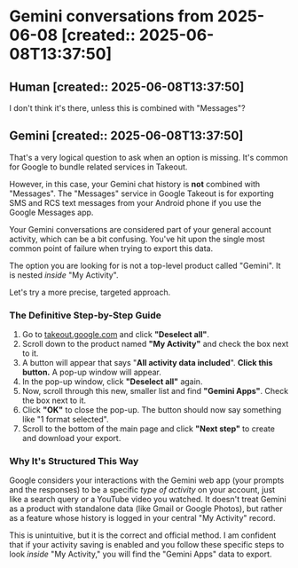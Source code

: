 <!-- Contents of chats/gemini/2025/06/2025-06-08-gemini-conversations-from-2025-06-08.md -->
# Gemini conversations from 2025-06-08 [created:: 2025-06-08T13:37:50]

## Human [created:: 2025-06-08T13:37:50]

I don't think it's there, unless this is combined with "Messages"?

## Gemini [created:: 2025-06-08T13:37:50]

That's a very logical question to ask when an option is missing. It's common for
Google to bundle related services in Takeout.

However, in this case, your Gemini chat history is **not** combined with
"Messages". The "Messages" service in Google Takeout is for exporting SMS and
RCS text messages from your Android phone if you use the Google Messages app.

Your Gemini conversations are considered part of your general account activity,
which can be a bit confusing. You've hit upon the single most common point of
failure when trying to export this data.

The option you are looking for is not a top-level product called "Gemini". It is
nested *inside* "My Activity".

Let's try a more precise, targeted approach.

### The Definitive Step-by-Step Guide

1. Go to [takeout.google.com](https://takeout.google.com) and click **"Deselect
   all"**.
2. Scroll down to the product named **"My Activity"** and check the box next to
   it.
3. A button will appear that says "**All activity data included**". **Click this
   button.** A pop-up window will appear.
4. In the pop-up window, click **"Deselect all"** again.
5. Now, scroll through this new, smaller list and find **"Gemini Apps"**. Check
   the box next to it.
6. Click **"OK"** to close the pop-up. The button should now say something like
   "1 format selected".
7. Scroll to the bottom of the main page and click **"Next step"** to create and
   download your export.

### Why It's Structured This Way

Google considers your interactions with the Gemini web app (your prompts and the
responses) to be a specific *type of activity* on your account, just like a
search query or a YouTube video you watched. It doesn't treat Gemini as a
product with standalone data (like Gmail or Google Photos), but rather as a
feature whose history is logged in your central "My Activity" record.

This is unintuitive, but it is the correct and official method. I am confident
that if your activity saving is enabled and you follow these specific steps to
look *inside* "My Activity," you will find the "Gemini Apps" data to export.

